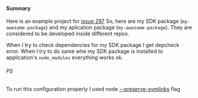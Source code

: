 #### Summary

Here is an example project for [issue 297](https://github.com/depcheck/depcheck/issues/297)
So, here are my SDK package (`my-awesome-package`) and my aplication package
(`my-awesome-package`). They are considered to be developed inside
different repos.

When I try to check dependencies for my SDK package I get depcheck error.
When I try to do same whe my SDK package is installed to application's `node_modules` everything works ok.

###### PS
To run this configuration properly I used node [--preserve-symlinks](https://nodejs.org/api/cli.html#cli_preserve_symlinks)
flag